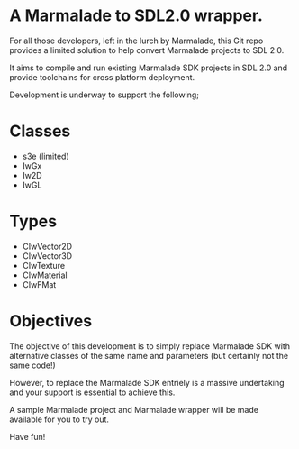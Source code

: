 A Marmalade to SDL2.0 wrapper.  
==============================

For all those developers, left in the lurch by Marmalade, this Git repo provides a limited solution to help convert
Marmalade projects to SDL 2.0.

It aims to compile and run existing Marmalade SDK projects in SDL 2.0 and provide toolchains for cross platform deployment.

Development is underway to support the following;

Classes
=======

- s3e (limited)
- IwGx
- Iw2D
- IwGL

Types
=====

- CIwVector2D
- CIwVector3D
- CIwTexture
- CIwMaterial
- CIwFMat

Objectives
==========
The objective of this development is to simply replace Marmalade SDK with alternative classes of the same name and parameters
(but certainly not the same code!)

However, to replace the Marmalade SDK entriely is a massive undertaking and your support is essential to achieve this.

A sample Marmalade project and Marmalade wrapper will be made available for you to try out.

Have fun!
